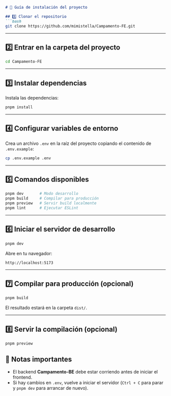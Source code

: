 ````markdown
# 🚀 Guía de instalación del proyecto

## 1️⃣ Clonar el repositorio
```bash
git clone https://github.com/mimistella/Campamento-FE.git
````
---

## 2️⃣ Entrar en la carpeta del proyecto

```bash
cd Campamento-FE
```

---

## 3️⃣ Instalar dependencias

Instala las dependencias:

```bash
pnpm install

```

---

## 4️⃣ Configurar variables de entorno

Crea un archivo `.env` en la raíz del proyecto copiando el contenido de `.env.example`:

```bash
cp .env.example .env
```

---

## 5️⃣ Comandos disponibles

```bash
pnpm dev       # Modo desarrollo
pnpm build     # Compilar para producción
pnpm preview   # Servir build localmente
pnpm lint      # Ejecutar ESLint
```

---

## 6️⃣ Iniciar el servidor de desarrollo

```bash
pnpm dev
```

Abre en tu navegador:

```
http://localhost:5173
```

---

## 7️⃣ Compilar para producción (opcional)

```bash
pnpm build
```

El resultado estará en la carpeta `dist/`.

---

## 8️⃣ Servir la compilación (opcional)

```bash
pnpm preview
```


## 📝 Notas importantes

* El backend **Campamento-BE** debe estar corriendo antes de iniciar el frontend.
* Si hay cambios en `.env`, vuelve a iniciar el servidor (`Ctrl + C` para parar y `pnpm dev` para arrancar de nuevo).

```
